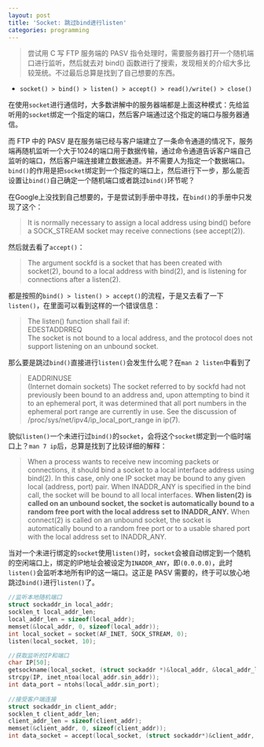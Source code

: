 ```yaml
---
layout: post
title: 'Socket: 跳过bind进行listen'
categories: programming
---
```


> 尝试用 C 写 FTP 服务端的 PASV 指令处理时，需要服务器打开一个随机端口进行监听，然后就去对 bind() 函数进行了搜索，发现相关的介绍大多比较笼统。不过最后总算是找到了自己想要的东西。  

<!-- more -->

* `socket() > bind() > listen() > accept() > read()/write() > close()`  

在使用`socket`进行通信时，大多数讲解中的服务器端都是上面这种模式：先给监听用的`socket`绑定一个指定的端口，然后客户端通过这个指定的端口与服务器通信。  

而 FTP 中的 PASV 是在服务端已经与客户端建立了一条命令通道的情况下，服务端再随机监听一个大于1024的端口用于数据传输，通过命令通道告诉客户端自己监听的端口，然后客户端连接建立数据通道。并不需要人为指定一个数据端口。`bind()`的作用是把`socket`绑定到一个指定的端口上，然后进行下一步，那么能否设置让`bind()`自己确定一个随机端口或者跳过`bind()`环节呢？    

在Google上没找到自己想要的，于是尝试到手册中寻找，在`bind()`的手册中只发现了这个：  
> It is normally necessary to assign a local address using bind() before a SOCK_STREAM socket may receive connections (see accept(2)).  

然后就去看了`accept()`：  
> The argument sockfd is a socket that has been created with socket(2), bound to a local address with bind(2), and is listening for connections after a listen(2).  

都是按照的`bind() > listen() > accept()`的流程，于是又去看了一下`listen()`，在里面可以看到这样的一个错误信息：  
> The listen() function shall fail if:  
> EDESTADDRREQ  
> The socket is not bound to a local address, and the protocol does not support listening on an unbound socket.  

那么要是跳过`bind()`直接进行`listen()`会发生什么呢？在`man 2 listen`中看到了
> EADDRINUSE  
> (Internet domain sockets) The socket referred to by sockfd had not previously been bound to an address and, upon attempting to bind it to an ephemeral port, it was determined that all port numbers in the ephemeral port range are currently in use. See the discussion of /proc/sys/net/ipv4/ip_local_port_range in ip(7).  

貌似`listen()`一个未进行过`bind()`的`socket`，会将这个`socket`绑定到一个临时端口上？`man 7 ip`后，总算是找到了比较详细的解释：  
> When a process wants to receive new incoming packets or connections, it should bind a socket to a local interface address using bind(2). In this case, only one IP socket may be bound to any given local (address, port) pair. When INADDR_ANY is specified in the bind call, the socket will be bound to all local interfaces. __When listen(2) is called on an unbound socket, the socket is automatically bound to a random free port with the local address set to INADDR_ANY.__ When connect(2) is called on an unbound socket, the socket is automatically bound to a random free port or to a usable shared port with the local address set to INADDR_ANY.  

当对一个未进行绑定的`socket`使用`listen()`时，`socket`会被自动绑定到一个随机的空闲端口上，绑定的IP地址会被设定为`INADDR_ANY`，即`(0.0.0.0)`，此时`listen()`会监听本地所有IP的这一端口。这正是 PASV 需要的，终于可以放心地跳过`bind()`进行`listen()`了。  
```c
//监听本地随机端口
struct sockaddr_in local_addr;
socklen_t local_addr_len;
local_addr_len = sizeof(local_addr);
memset(&local_addr, 0, sizeof(local_addr));
int local_socket = socket(AF_INET, SOCK_STREAM, 0);
listen(local_socket, 10);

//获取监听的IP和端口
char IP[50];
getsockname(local_socket, (struct sockaddr *)&local_addr, &local_addr_len);
strcpy(IP, inet_ntoa(local_addr.sin_addr));
int data_port = ntohs(local_addr.sin_port);
    
//接受客户端连接
struct sockaddr_in client_addr;
socklen_t client_addr_len;
client_addr_len = sizeof(client_addr);
memset(&client_addr, 0, sizeof(client_addr));
int data_socket = accept(local_socket, (struct sockaddr*)&client_addr, &client_addr_len);
```
